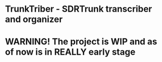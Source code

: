 # TrunkTriber - SDRTrunk transcriber and organizer 
# WARNING! The project is WIP and as of now is in REALLY early stage

